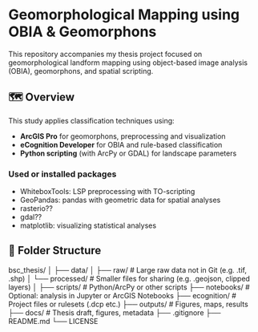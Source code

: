 # Geomorphological Mapping using OBIA & Geomorphons

This repository accompanies my thesis project focused on geomorphological landform mapping using object-based image analysis (OBIA), geomorphons, and spatial scripting.

## 🗺️ Overview

This study applies classification techniques using:
- **ArcGIS Pro** for geomorphons, preprocessing and visualization
- **eCognition Developer** for OBIA and rule-based classification
- **Python scripting** (with ArcPy or GDAL) for landscape parameters

### Used or installed packages
- WhiteboxTools: LSP preprocessing with TO-scripting
- GeoPandas: pandas with geometric data for spatial analyses
- rasterio??
- gdal??
- matplotlib: visualizing statistical analyses

## 📁 Folder Structure

bsc_thesis/
│
├── data/
│   ├── raw/          # Large raw data not in Git (e.g. .tif, .shp)
│   └── processed/    # Smaller files for sharing (e.g. .geojson, clipped layers)
│
├── scripts/          # Python/ArcPy or other scripts
├── notebooks/        # Optional: analysis in Jupyter or ArcGIS Notebooks
├── ecognition/       # Project files or rulesets (.dcp etc.)
├── outputs/          # Figures, maps, results
├── docs/             # Thesis draft, figures, metadata
├── .gitignore
├── README.md
└── LICENSE
